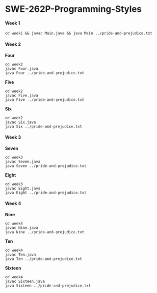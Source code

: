 # SWE-262P-Programming-Styles
#### Week 1
```
cd week1 && javac Main.java && java Main ../pride-and-prejudice.txt
```
#### Week 2
**Four**

```
cd week2
javac Four.java
java Four ../pride-and-prejudice.txt
```
**Five**
```
cd week2
javac Five.java
java Five ../pride-and-prejudice.txt
```
**Six**
```
cd week2
javac Six.java
java Six ../pride-and-prejudice.txt
```
#### Week 3
**Seven**
```
cd week3
javac Seven.java
java Seven ../pride-and-prejudice.txt
```
**Eight**
```
cd week3
javac Eight.java
java Eight ../pride-and-prejudice.txt
```
#### Week 4
**Nine**
```
cd week4
javac Nine.java
java Nine ../pride-and-prejudice.txt
```
**Ten**
```
cd week4
javac Ten.java
java Ten ../pride-and-prejudice.txt
```
**Sixteen**
```
cd week4
javac Sixteen.java
java Sixteen ../pride-and-prejudice.txt
```